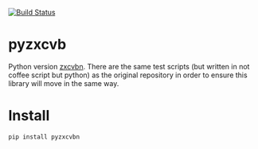 [![Build Status](https://travis-ci.org/taxpon/pyzxcvbn.svg?branch=master)](https://travis-ci.org/taxpon/pyzxcvbn)

# pyzxcvb
Python version [zxcvbn](https://github.com/dropbox/zxcvbn). There are the same test scripts (but written in not coffee script but python) as the original repository in order to ensure this library will move in the same way.

# Install
```
pip install pyzxcvbn
```

